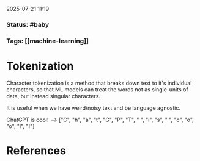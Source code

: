 2025-07-21 11:19

### Status: #baby

### Tags: [[machine-learning]]

# Tokenization

Character tokenization is a method that breaks down text to it's individual characters, so that ML models can treat the words not as single-units of data, but instead singular characters.

It is useful when we have weird/noisy text and be language agnostic.


ChatGPT is cool! --> ["C", "h", "a", "t", "G", "P", "T", " ", "i", "s", " ", "c", "o", "o", "l", "!"]








# References









